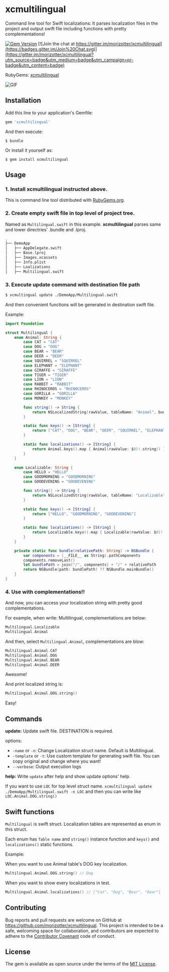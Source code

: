 # xcmultilingual

Command line tool for Swift localizations: It parses localization files in the project and output swift file including functions with pretty complementations!

[![Gem Version](https://badge.fury.io/rb/xcmultilingual.svg)](http://badge.fury.io/rb/xcmultilingual) [![Join the chat at https://gitter.im/morizotter/xcmultilingual](https://badges.gitter.im/Join%20Chat.svg)](https://gitter.im/morizotter/xcmultilingual?utm_source=badge&utm_medium=badge&utm_campaign=pr-badge&utm_content=badge)

RubyGems: [xcmultilingual](https://rubygems.org/gems/xcmultilingual)

![GIF](misc/xcmultilingual.gif)

## Installation

Add this line to your application's Gemfile:

```ruby
gem 'xcmultilingual'
```

And then execute:

    $ bundle

Or install it yourself as:

    $ gem install xcmultilingual

## Usage

### 1. Install xcmultilingual instructed above.

This is command line tool distributed with [RubyGems.org](https://rubygems.org/).

### 2. Create empty swift file in top level of project tree.

Named as `Multilingual.swift` in this example. **xcmultilingual** parses same and lower directries' .bundle and .lproj.

```bash
.
├── DemoApp
│   ├── AppDelegate.swift
│   ├── Base.lproj
│   ├── Images.xcassets
│   ├── Info.plist
│   ├── Loalizations
│   ├── Multilingual.swift
```

### 3. Execute update command with destination file path

```bash
$ xcmultingual update ./DemoApp/Multilingual.swift
```

And then convenient functions will be generated in destination swift file.

Example:

```swift
import Foundation

struct Multilingual {
    enum Animal: String {
        case CAT = "CAT"
        case DOG = "DOG"
        case BEAR = "BEAR"
        case DEER = "DEER"
        case SQUIRREL = "SQUIRREL"
        case ELEPHANT = "ELEPHANT"
        case GIRAFFE = "GIRAFFE"
        case TIGER = "TIGER"
        case LION = "LION"
        case RABBIT = "RABBIT"
        case RHINOCEROS = "RHINOCEROS"
        case GORILLA = "GORILLA"
        case MONKEY = "MONKEY"

        func string() -> String {
            return NSLocalizedString(rawValue, tableName: "Animal", bundle: NSBundle.mainBundle(), value: "\(rawValue)", comment: "")
        }

        static func keys() -> [String] {
            return ["CAT", "DOG", "BEAR", "DEER", "SQUIRREL", "ELEPHANT", "GIRAFFE", "TIGER", "LION", "RABBIT", "RHINOCEROS", "GORILLA", "MONKEY"]
        }

        static func localizations() -> [String] {
            return Animal.keys().map { Animal(rawValue: $0)!.string() }
        }
    }

    enum Localizable: String {
        case HELLO = "HELLO"
        case GOODMORNING = "GOODMORNING"
        case GOODEVENING = "GOODEVENING"

        func string() -> String {
            return NSLocalizedString(rawValue, tableName: "Localizable", bundle: NSBundle.mainBundle(), value: "\(rawValue)", comment: "")
        }

        static func keys() -> [String] {
            return ["HELLO", "GOODMORNING", "GOODEVENING"]
        }

        static func localizations() -> [String] {
            return Localizable.keys().map { Localizable(rawValue: $0)!.string() }
        }
    }

    private static func bundle(relativePath: String) -> NSBundle {
        var components = (__FILE__ as String).pathComponents
        components.removeLast()
        let bundlePath = join("/", components) + "/" + relativePath
        return NSBundle(path: bundlePath) ?? NSBundle.mainBundle()
    }
}
```

### 4. Use with complementations!!

And now, you can access your localization string with pretty good complementations.

For example, when write: Multilingual, complementations are below:

```swift
Multilingual.Localizable
Multilingual.Animal
```

And then, select `Multilingual.Animal`, complementations are blow:

```swift
Multilingual.Animal.CAT
Multilingual.Animal.DOG
Multilingual.Animal.BEAR
Multilingual.Animal.DEER
```

Awesome!

And print localized string is:

```swift
Multilingual.Animal.DOG.string()
```

Easy!

## Commands

**update:** Update swift file. DESTINATION is required.

options:
- `-name` or `-n`: Change Localization struct name. Default is Multilingual.
- `-template` or `-t`: Use custom template for generating swift file. You can copy original and change where you want!
- `--verbose`: Output execution logs

**help:** Write `update` after help and show update options' help.

If you want to use `LOC` for top level struct name. `xcmultilingual update ./DemoApp/Multilingual.swift -n LOC` and then you can write like `LOC.Animal.DOG.string()`

## Swift functions

`Multilingual` is swift struct. Localization tables are represented as enum in this struct.

Each enum has `Table name` and `string()` instance function and `keys()` and `localizations()` static functions.

Example:

When you want to use Animal table's DOG key localization.

```swift
Multilingual.Animal.DOG.string() // Dog
```

When you want to show every localizations in test.

```swift
Multilingual.Animal.localizations() // ["Cat", "Dog", "Bear", "Dear"]
```

## Contributing

Bug reports and pull requests are welcome on GitHub at https://github.com/morizotter/xcmultilingual. This project is intended to be a safe, welcoming space for collaboration, and contributors are expected to adhere to the [Contributor Covenant](contributor-covenant.org) code of conduct.

## License

The gem is available as open source under the terms of the [MIT License](http://opensource.org/licenses/MIT).
